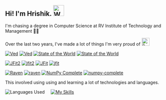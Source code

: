 ## Hi! I'm Hrishik. <img src="https://raw.githubusercontent.com/Tarikul-Islam-Anik/Animated-Fluent-Emojis/master/Emojis/Hand%20gestures/Waving%20Hand.png" alt="Waving Hand" width="35" height="35" />
I'm chasing a degree in Computer Science at RV Institute of Technology and Management 🧑‍💻

Over the last two years, I've made a lot of things I'm very proud of <img src="https://raw.githubusercontent.com/Tarikul-Islam-Anik/Animated-Fluent-Emojis/master/Emojis/Hand%20gestures/Backhand%20Index%20Pointing%20Down.png" alt="Backhand Index Pointing Down" width="25" height="25" />

[![Ved](https://github-readme-stats.vercel.app/api/pin/?username=fringewidth&repo=ved&theme=github_dark#gh-dark-mode-only)](https://github.com/fringewidth/ved#gh-dark-mode-only)
[![Ved](https://github-readme-stats.vercel.app/api/pin/?username=fringewidth&repo=ved&theme=transparent#gh-light-mode-only)](https://github.com/fringewidth/ved#gh-light-mode-only)
[![State of the World](https://github-readme-stats.vercel.app/api/pin/?username=fringewidth&repo=stateoftheworld&theme=github_dark#gh-dark-mode-only)](https://github.com/fringewidth/stateoftheworld#gh-dark-mode-only)
[![State of the World](https://github-readme-stats.vercel.app/api/pin/?username=fringewidth&repo=stateoftheworld&theme=transparent#gh-light-mode-only)](https://github.com/fringewidth/stateoftheworld#gh-light-mode-only)

[![JFit2](https://github-readme-stats.vercel.app/api/pin/?username=fringewidth&repo=jfit2&theme=github_dark#gh-dark-mode-only)](https://github.com/fringewidth/jfit2#gh-dark-mode-only)
[![jfit2](https://github-readme-stats.vercel.app/api/pin/?username=fringewidth&repo=jfit2&theme=transparent#gh-light-mode-only)](https://github.com/fringewidth/jfit2#gh-light-mode-only)
[![JFit](https://github-readme-stats.vercel.app/api/pin/?username=fringewidth&repo=jfit&theme=github_dark#gh-dark-mode-only)](https://github.com/fringewidth/jfit#gh-dark-mode-only)
[![jfit](https://github-readme-stats.vercel.app/api/pin/?username=fringewidth&repo=jfit&theme=transparent#gh-light-mode-only)](https://github.com/fringewidth/jfit#gh-light-mode-only)

[![Raven](https://github-readme-stats.vercel.app/api/pin/?username=fringewidth&repo=raven&theme=github_dark#gh-dark-mode-only)](https://github.com/fringewidth/raven#gh-dark-mode-only)
[![raven](https://github-readme-stats.vercel.app/api/pin/?username=fringewidth&repo=raven&theme=transparent#gh-light-mode-only)](https://github.com/fringewidth/raven#gh-light-mode-only)
[![NumPy Complete](https://github-readme-stats.vercel.app/api/pin/?username=fringewidth&repo=numpy-complete&theme=github_dark#gh-dark-mode-only)](https://github.com/fringewidth/numpy-complete#gh-dark-mode-only)
[![numpy-complete](https://github-readme-stats.vercel.app/api/pin/?username=fringewidth&repo=numpy-complete&theme=transparent#gh-light-mode-only)](https://github.com/fringewidth/numpy-complete#gh-light-mode-only)

This involved using using and learning a lot of technologies and languages. 

![Languages Used](https://github-readme-stats.vercel.app/api/top-langs/?username=fringewidth&layout=compact&langs_count=8&theme=transparent&size_weight=0.4&count_weight=0.6) 
&nbsp; &nbsp;
[![My Skills](https://skillicons.dev/icons?i=react,nodejs,git,mongodb,postgres,pytorch,express,vite,azure,threejs,supabase,css&perline=4)](https://skillicons.dev)
